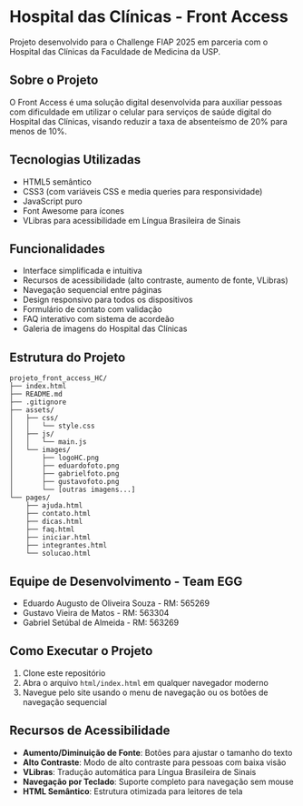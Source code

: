 # Hospital das Clínicas - Front Access

Projeto desenvolvido para o Challenge FIAP 2025 em parceria com o Hospital das Clínicas da Faculdade de Medicina da USP.

## Sobre o Projeto

O Front Access é uma solução digital desenvolvida para auxiliar pessoas com dificuldade em utilizar o celular para serviços de saúde digital do Hospital das Clínicas, visando reduzir a taxa de absenteísmo de 20% para menos de 10%.

## Tecnologias Utilizadas

- HTML5 semântico
- CSS3 (com variáveis CSS e media queries para responsividade)
- JavaScript puro
- Font Awesome para ícones
- VLibras para acessibilidade em Língua Brasileira de Sinais

## Funcionalidades

- Interface simplificada e intuitiva
- Recursos de acessibilidade (alto contraste, aumento de fonte, VLibras)
- Navegação sequencial entre páginas
- Design responsivo para todos os dispositivos
- Formulário de contato com validação
- FAQ interativo com sistema de acordeão
- Galeria de imagens do Hospital das Clínicas

## Estrutura do Projeto

```
projeto_front_access_HC/
├── index.html
├── README.md
├── .gitignore
├── assets/
│   ├── css/
│   │   └── style.css
│   ├── js/
│   │   └── main.js
│   └── images/
│       ├── logoHC.png
│       ├── eduardofoto.png
│       ├── gabrielfoto.png
│       ├── gustavofoto.png
│       └── [outras imagens...]
└── pages/
    ├── ajuda.html
    ├── contato.html
    ├── dicas.html
    ├── faq.html
    ├── iniciar.html
    ├── integrantes.html
    └── solucao.html
```

## Equipe de Desenvolvimento - Team EGG

- Eduardo Augusto de Oliveira Souza - RM: 565269
- Gustavo Vieira de Matos - RM: 563304
- Gabriel Setúbal de Almeida - RM: 563269

## Como Executar o Projeto

1. Clone este repositório
2. Abra o arquivo `html/index.html` em qualquer navegador moderno
3. Navegue pelo site usando o menu de navegação ou os botões de navegação sequencial

## Recursos de Acessibilidade

- **Aumento/Diminuição de Fonte**: Botões para ajustar o tamanho do texto
- **Alto Contraste**: Modo de alto contraste para pessoas com baixa visão
- **VLibras**: Tradução automática para Língua Brasileira de Sinais
- **Navegação por Teclado**: Suporte completo para navegação sem mouse
- **HTML Semântico**: Estrutura otimizada para leitores de tela

